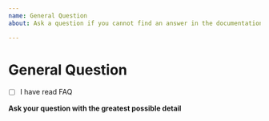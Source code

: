 ```yaml
---
name: General Question
about: Ask a question if you cannot find an answer in the documentation

---
```


# General Question

<!-- PLEASE MAKE SURE THAT YOU HAVE READ FAQ -->
<!-- https://github.com/tradingview/charting_library/wiki/Frequently-Asked-Questions -->

- [ ] I have read FAQ <!-- replace the space in the brackets with `x` -->

**Ask your question with the greatest possible detail**

<!-- Write your question right here...  -->

